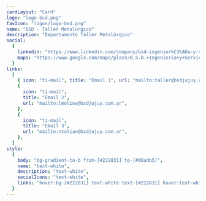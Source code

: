 ```yaml
---
cardLayout: "Card"
logo: "logo-bsd.png"
favIcon: "logos/logo-bsd.png"
name: "BSD - Taller Metalúrgico"
description: "Departamento Taller Metalúrgico"
social:
  {
    linkedin: "https://www.linkedin.com/company/bsd-ingenier%C3%ADa-y-servicios/",
    maps: "https://www.google.com/maps/place/B.S.D.+Ingenieria+y+Servicios/@-24.2216356,-65.2591177,17z/data=!4m6!3m5!1s0x941b06419e4dd54b:0x5651279263e48a5b!8m2!3d-24.2217637!4d-65.2571147!16s%2Fg%2F11g6p36njg?entry=ttu",
  }
links:
  [
    { icon: "ti-mail", title: "Email 1", url: "mailto:taller@bsdjujuy.com.ar" },
    {
      icon: "ti-mail",
      title: "Email 2",
      url: "mailto:lmolina@bsdjujuy.com.ar",
    },
    {
      icon: "ti-mail",
      title: "Email 3",
      url: "mailto:ntulian@bsdjujuy.com.ar",
    },
  ]
style:
  {
    body: "bg-gradient-to-b from-[#222831] to-[#00adb5]",
    name: "text-white",
    description: "text-white",
    socialIcons: "text-white",
    links: "hover:bg-[#222831] text-white text-[#222831] hover:text-white",
  }
---
```

